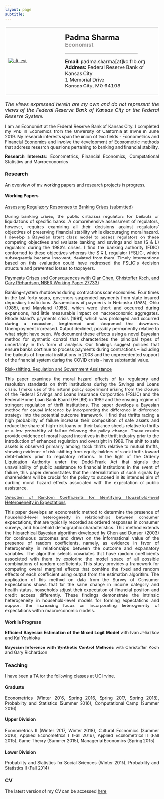 ```yaml
--- 
layout: page
subtitle: 
---
```

<style>
body {
text-align: justify}
</style>
<table bordercolor="#ffffff">
<tbody>
<tr>
<td style="width:350px;height:200px">
<font color="#0b5394" face="georgia, serif"><a href="IMGLINKTARGET"><img alt="alt text" height="HEIGHTpx" 
src="http://padmasharma.github.io/img/profilePhoto3.jpg" width="WIDTHpx"></a>&nbsp;</font></td>
<td align="left" style="width:400px;height:200px">
   <p><font size="5"><b>Padma Sharma</b></font><br>
      <font color="#9b9999" size="4"><b>Economist</b></font><br>
 <hr width = "80%" margin-left:0 align="left" border="1px" color = "918f8f"></p>
<p><font size="3"><b>Email:</b> padma.sharma[at]kc.frb.org</font><br>
<font size="3"><b>Address:</b> 
Federal Reserve Bank of Kansas City<br>1 Memorial Drive<br>
Kansas City, MO 64198</font></p>
</td>
</tr>
</tbody>
</table>

<p><font size="3"><i>The views expressed herein are my own and do not represent the views of the Federal Reserve Bank of Kansas City or the Federal Reserve System.</i></font></p>
   
I am an Economist at the Federal Reserve Bank of Kansas City. I completed my PhD in Economics from the University of California at Irivne in June 2019. My research interests span the union of two fields - Econometrics and Financial Economics and involve the development of Econometric methods that address research questions pertaining to banking and financial stability. 

 
__Research Interests__: Econometrics, Financial Economics, Computational Statistics and Macroeconomics

### Research 

An overview of my working papers and research projects in progress. 

#### Working Papers

<a href="https://drive.google.com/open?id=1nxJe7RI9TxIAs7UxJjmDuNqgMk2Pto1u" target="_blank">Assessing Regulatory Responses to Banking Crises (submitted) </a>

During banking crises, the public criticizes regulators for bailouts or liquidations of specific banks. A comprehensive assessment of regulators, however, requires examining all their decisions against regulators' objectives of preserving financial stability while discouraging moral hazard. I develop a Bayesian latent class model to assess regulators on these competing objectives and evaluate banking and savings and loan (S & L) regulators during the 1980's crises. I find the banking authority (FDIC) conformed to these objectives whereas the S & L regulator (FSLIC), which subsequently became insolvent, deviated from them. Timely interventions based on this evaluation could have redressed the FSLIC's decision structure and prevented losses to taxpayers.


<a href="https://www.nber.org/papers/w27733" target="_blank"> Payments Crises and Consequences (with Qian Chen, Christoffer Koch, and Gary Richardson, NBER Working Paper 27733) </a>

Banking-system shutdowns during contractions scar economies. Four times in the last forty years, governors suspended payments from state-insured depository institutions. Suspensions of payments in Nebraska (1983), Ohio (1985), and Maryland (1985), which were short and occurred during expansions, had little measurable impact on macroeconomic aggregates. Rhode Island’s payments crisis (1991), which was prolonged and occurred during a recession, lengthened and deepened the downturn. Unemployment increased. Output declined, possibly permanently relative to what might have been. We document these effects using a novel Bayesian method for synthetic control that characterizes the principal types of uncertainty in this form of analysis. Our findings suggest policies that ensure banks continue to process payments during contractions – including the bailouts of financial institutions in 2008 and the unprecedented support of the financial system during the COVID crisis – have substantial value.

<a href="https://drive.google.com/file/d/1O7xGlZXdaysFSBUsP4f9XppBccAl3eGH/view?usp=sharing" target="_blank">Risk-shifting, Regulation and Government Assistance </a>

This paper examines the moral hazard effects of lax regulatory and resolution standards on thrift institutions during the Savings and Loans crisis. I make use of the natural policy experiment arising from the closure of the Federal Savings and Loans Insurance Corporation (FSLIC) and the Federal Home Loan Bank Board (FHLBB) in 1989 and the ensuing regime of stringent regulation of thrift institutions. The paper develops a Bayesian method for causal inference by incorporating the difference-in-difference strategy into the potential outcome framework. I find that thrifts facing a high probability of failure increase their composition of safe assets and reduce the share of high-risk loans on their balance sheets relative to thrifts at a low probability of failure following the policy change. These results provide evidence of moral hazard incentives in the thrift industry prior to the introduction of enhanced regulation and oversight in 1989. The shift to safe assets is observed primarily among stock thrifts relative to mutual thrifts, showing evidence of risk-shifting from equity-holders of stock thrifts toward debt-holders prior to regulatory reforms.  In the light of the Orderly Liquidation Authority under the Dodd-Frank Act that signals the unavailability of public assistance to financial institutions in the event of failure, this paper demonstrates that the internalization of such signals by shareholders will be crucial for the policy to succeed in its intended aim of curbing moral hazard effects associated with the expectation of public assistance.

<a href="https://drive.google.com/file/d/1rAp5qrxvzuac7s5u-TBcy7wo4wYND-7K/view?usp=sharing" target="_blank">Selection of Random Coefficients for Identifying Household-level Heterogeneity in Expectations </a>

This paper develops an econometric method to determine the presence of household-level heterogeneity in relationships between consumer expectations, that are typically recorded as ordered responses in consumer surveys, and household demographic characteristics. This method extends the hierarchical Bayesian algorithm developed by Chen and Dunson (2003) for continuous outcomes and draws on the informational value of the presence of random coefficients, namely, as evidence in favor of heterogeneity in relationships between the outcome and explanatory variables. The algorithm selects covariates that have random coefficients associated with them by exploring the model space of all possible combinations of random coefficients. This study provides a framework for computing overall marginal effects that combine the fixed and random effects of each coefficient using output from the estimation algorithm. The application of this method on data from the Survey of Consumer Expectations shows that for the same change in income category and health status, households adjust their expectation of financial position and credit access differently. These findings demonstrate the intrinsic heterogeneity in household-level models for forming expectations and support the increasing focus on incorporating heterogeneity of expectations within macroeconomic models.  


#### Work In Progress

**Efficient Bayesian Estimation of the Mixed Logit Model** with Ivan Jeliazkov and Kai Yoshioka

**Bayesian Inference with Synthetic Control Methods** with Christoffer Koch and Gary Richardson


### Teaching
I have been a TA for the following classes at UC Irvine.

#### Graduate
Econometrics (Winter 2016, Spring 2016, Spring 2017, Spring 2018), Probability and Statistics (Summer 2016), Computational Camp (Summer 2016)

#### Upper Division
Econometrics II (Winter 2017, Winter 2018), Cultural Economics (Summer 2016), Applied Econometrics I (Fall 2016), Applied Econometrics II (Fall 2015), Game Theory (Summer 2015), Managerial Economics (Spring 2015)

#### Lower Division
Probability and Statistics for Social Sciences (Winter 2015), Probability and Statistics II (Fall 2014)

### CV
The latest version of my CV can be accessed <a href="https://drive.google.com/open?id=1aGYIOJTrBeIqL8NfK3GOPCAvdHtbn0-w" target="_blank">here</a>



